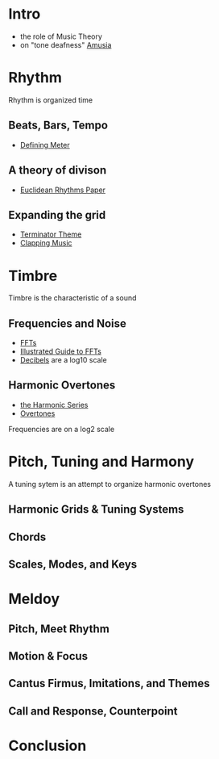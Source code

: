 # Intro

- the role of Music Theory
- on "tone deafness" [Amusia](https://en.wikipedia.org/wiki/Amusia)

# Rhythm

Rhythm is organized time

## Beats, Bars, Tempo

- [Defining Meter](https://www.liveabout.com/beats-and-meter-2456427)

## A theory of divison

- [Euclidean Rhythms Paper](http://cgm.cs.mcgill.ca/~godfried/publications/banff.pdf)

## Expanding the grid

- [Terminator Theme](https://slate.com/culture/2014/02/the-time-signature-of-the-terminator-score-is-a-mystery-for-the-ages.html)
- [Clapping Music](https://en.wikipedia.org/wiki/Clapping_Music)

# Timbre

Timbre is the characteristic of a sound

## Frequencies and Noise

- [FFTs](https://en.wikipedia.org/wiki/Fast_Fourier_transform)
- [Illustrated Guide to FFTs](https://www.jezzamon.com/fourier/)
- [Decibels](https://en.wikipedia.org/wiki/Decibel) are a log10 scale

## Harmonic Overtones

- [the Harmonic Series](https://en.wikipedia.org/wiki/Harmonic_series_(music))
- [Overtones](https://en.wikipedia.org/wiki/Overtone)

Frequencies are on a log2 scale

# Pitch, Tuning and Harmony

A tuning sytem is an attempt to organize harmonic overtones

## Harmonic Grids & Tuning Systems

## Chords

## Scales, Modes, and Keys

# Meldoy

## Pitch, Meet Rhythm

## Motion & Focus

## Cantus Firmus, Imitations, and Themes

## Call and Response, Counterpoint

# Conclusion
